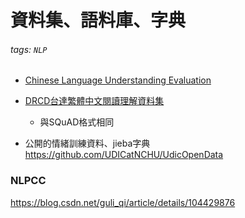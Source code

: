 # 資料集、語料庫、字典
###### tags: `NLP`

* [Chinese Language Understanding Evaluation](https://github.com/CLUEbenchmark/CLUE.git)

* [DRCD台達繁體中文閱讀理解資料集](https://github.com/DRCKnowledgeTeam/DRCD.git)
  * 與SQuAD格式相同

* 公開的情緒訓練資料、jieba字典
  https://github.com/UDICatNCHU/UdicOpenData

### NLPCC
https://blog.csdn.net/guli_qi/article/details/104429876
